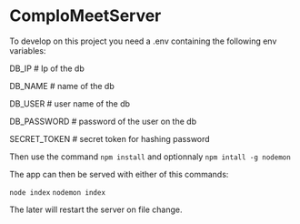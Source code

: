 # ComploMeetServer

To develop on this project you need a .env containing the following env variables:

DB_IP           # Ip of the db

DB_NAME         # name of the db

DB_USER         # user name of the db

DB_PASSWORD     # password of the user on the db

SECRET_TOKEN    # secret token for hashing password


Then use the command `npm install` and optionnaly `npm intall -g nodemon`

The app can then be served with either of this commands:

`node index`
`nodemon index`

The later will restart the server on file change.
